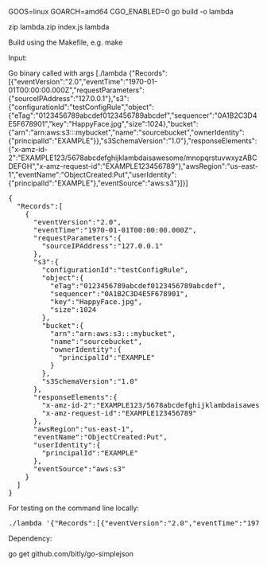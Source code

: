 GOOS=linux GOARCH=amd64 CGO_ENABLED=0 go build -o lambda

zip lambda.zip index.js lambda

Build using the Makefile, e.g. make

Input:

Go binary called with args [./lambda {"Records":[{"eventVersion":"2.0","eventTime":"1970-01-01T00:00:00.000Z","requestParameters":{"sourceIPAddress":"127.0.0.1"},"s3":{"configurationId":"testConfigRule","object":{"eTag":"0123456789abcdef0123456789abcdef","sequencer":"0A1B2C3D4E5F678901","key":"HappyFace.jpg","size":1024},"bucket":{"arn":"arn:aws:s3:::mybucket","name":"sourcebucket","ownerIdentity":{"principalId":"EXAMPLE"}},"s3SchemaVersion":"1.0"},"responseElements":{"x-amz-id-2":"EXAMPLE123/5678abcdefghijklambdaisawesome/mnopqrstuvwxyzABCDEFGH","x-amz-request-id":"EXAMPLE123456789"},"awsRegion":"us-east-1","eventName":"ObjectCreated:Put","userIdentity":{"principalId":"EXAMPLE"},"eventSource":"aws:s3"}]}]

<pre>
{
  "Records":[
    {
      "eventVersion":"2.0",
      "eventTime":"1970-01-01T00:00:00.000Z",
      "requestParameters":{
        "sourceIPAddress":"127.0.0.1"
      },
      "s3":{
        "configurationId":"testConfigRule",
        "object":{
          "eTag":"0123456789abcdef0123456789abcdef",
          "sequencer":"0A1B2C3D4E5F678901",
          "key":"HappyFace.jpg",
          "size":1024
        },
        "bucket":{
          "arn":"arn:aws:s3:::mybucket",
          "name":"sourcebucket",
          "ownerIdentity":{
            "principalId":"EXAMPLE"
          }
        },
        "s3SchemaVersion":"1.0"
      },
      "responseElements":{
        "x-amz-id-2":"EXAMPLE123/5678abcdefghijklambdaisawesome/mnopqrstuvwxyzABCDEFGH",
        "x-amz-request-id":"EXAMPLE123456789"
      },
      "awsRegion":"us-east-1",
      "eventName":"ObjectCreated:Put",
      "userIdentity":{
        "principalId":"EXAMPLE"
      },
      "eventSource":"aws:s3"
    }
  ]
}
</pre>

For testing on the command line locally:

<pre>
./lambda '{"Records":[{"eventVersion":"2.0","eventTime":"1970-01-01T00:00:00.000Z","requestParameters":{"sourceIPAddress":"127.0.0.1"},"s3":{"configurationId":"testConfigRule","object":{"eTag":"0123456789abcdef0123456789abcdef","sequencer":"0A1B2C3D4E5F678901","key":"HappyFace.jpg","size":1024},"bucket":{"arn":"arn:aws:s3:::mybucket","name":"sourcebucket","ownerIdentity":{"principalId":"EXAMPLE"}},"s3SchemaVersion":"1.0"},"responseElements":{"x-amz-id-2":"EXAMPLE123/5678abcdefghijklambdaisawesome/mnopqrstuvwxyzABCDEFGH","x-amz-request-id":"EXAMPLE123456789"},"awsRegion":"us-east-1","eventName":"ObjectCreated:Put","userIdentity":{"principalId":"EXAMPLE"},"eventSource":"aws:s3"}]}'
</pre>

Dependency:

go get github.com/bitly/go-simplejson